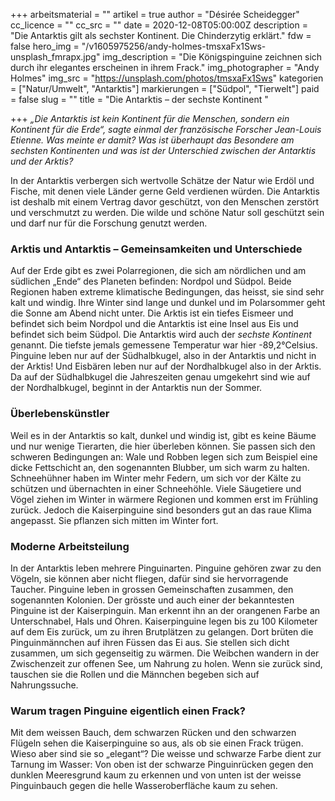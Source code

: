 +++
arbeitsmaterial = ""
artikel = true
author = "Désirée Scheidegger"
cc_licence = ""
cc_src = ""
date = 2020-12-08T05:00:00Z
description = "Die Antarktis gilt als sechster Kontinent. Die Chinderzytig erklärt."
fdw = false
hero_img = "/v1605975256/andy-holmes-tmsxaFx1Sws-unsplash_fmrapx.jpg"
img_description = "Die Königspinguine zeichnen sich durch ihr elegantes erscheinen in ihrem Frack."
img_photographer = "Andy Holmes"
img_src = "https://unsplash.com/photos/tmsxaFx1Sws"
kategorien = ["Natur/Umwelt", "Antarktis"]
markierungen = ["Südpol", "Tierwelt"]
paid = false
slug = ""
title = "Die Antarktis – der sechste Kontinent  "

+++
_„Die Antarktis ist kein Kontinent für die Menschen, sondern ein Kontinent für die Erde“, sagte einmal der französische Forscher Jean-Louis Etienne. Was meinte er damit? Was ist überhaupt das Besondere am sechsten Kontinenten und was ist der Unterschied zwischen der Antarktis und der Arktis?_

In der Antarktis verbergen sich wertvolle Schätze der Natur wie Erdöl und Fische, mit denen viele Länder gerne Geld verdienen würden. Die Antarktis ist deshalb mit einem Vertrag davor geschützt, von den Menschen zerstört und verschmutzt zu werden. Die wilde und schöne Natur soll geschützt sein und darf nur für die Forschung genutzt werden.

### Arktis und Antarktis – Gemeinsamkeiten und Unterschiede

Auf der Erde gibt es zwei Polarregionen, die sich am nördlichen und am südlichen „Ende“ des Planeten befinden: Nordpol und Südpol. Beide Regionen haben extreme klimatische Bedingungen, das heisst, sie sind sehr kalt und windig. Ihre Winter sind lange und dunkel und im Polarsommer geht die Sonne am Abend nicht unter. Die Arktis ist ein tiefes Eismeer und befindet sich beim Nordpol und die Antarktis ist eine Insel aus Eis und befindet sich beim Südpol. Die Antarktis wird auch der _sechste Kontinent_ genannt. Die tiefste jemals gemessene Temperatur war hier -89,2°Celsius. Pinguine leben nur auf der Südhalbkugel, also in der Antarktis und nicht in der Arktis! Und Eisbären leben nur auf der Nordhalbkugel also in der Arktis. Da auf der Südhalbkugel die Jahreszeiten genau umgekehrt sind wie auf der Nordhalbkugel, beginnt in der Antarktis nun der Sommer.

### Überlebenskünstler

Weil es in der Antarktis so kalt, dunkel und windig ist, gibt es keine Bäume und nur wenige Tierarten, die hier überleben können. Sie passen sich den schweren Bedingungen an: Wale und Robben legen sich zum Beispiel eine dicke Fettschicht an, den sogenannten Blubber, um sich warm zu halten. Schneehühner haben im Winter mehr Federn, um sich vor der Kälte zu schützen und übernachten in einer Schneehöhle. Viele Säugetiere und Vögel ziehen im Winter in wärmere Regionen und kommen erst im Frühling zurück. Jedoch die Kaiserpinguine sind besonders gut an das raue Klima angepasst. Sie pflanzen sich mitten im Winter fort.

### Moderne Arbeitsteilung

In der Antarktis leben mehrere Pinguinarten. Pinguine gehören zwar zu den Vögeln, sie können aber nicht fliegen, dafür sind sie hervorragende Taucher. Pinguine leben in grossen Gemeinschaften zusammen, den sogenannten Kolonien. Der grösste und auch einer der bekanntesten Pinguine ist der Kaiserpinguin. Man erkennt ihn an der orangenen Farbe an Unterschnabel, Hals und Ohren. Kaiserpinguine legen bis zu 100 Kilometer auf dem Eis zurück, um zu ihren Brutplätzen zu gelangen. Dort brüten die Pinguinmännchen auf ihren Füssen das Ei aus. Sie stellen sich dicht zusammen, um sich gegenseitig zu wärmen. Die Weibchen wandern in der Zwischenzeit zur offenen See, um Nahrung zu holen. Wenn sie zurück sind, tauschen sie die Rollen und die Männchen begeben sich auf Nahrungssuche.

### Warum tragen Pinguine eigentlich einen Frack?

Mit dem weissen Bauch, dem schwarzen Rücken und den schwarzen Flügeln sehen die Kaiserpinguine so aus, als ob sie einen Frack trügen. Wieso aber sind sie so „elegant“? Die weisse und schwarze Farbe dient zur Tarnung im Wasser: Von oben ist der schwarze Pinguinrücken gegen den dunklen Meeresgrund kaum zu erkennen und von unten ist der weisse Pinguinbauch gegen die helle Wasseroberfläche kaum zu sehen.